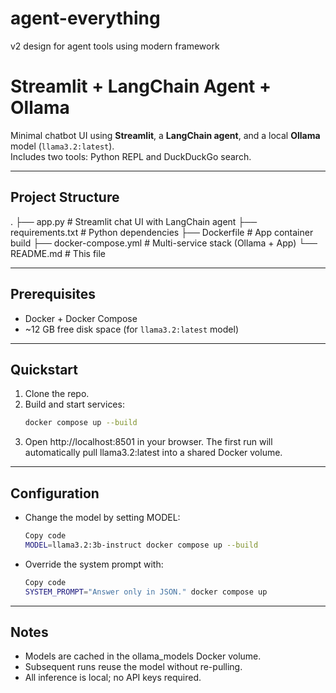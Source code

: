 # agent-everything
v2 design for agent tools using modern framework
# Streamlit + LangChain Agent + Ollama

Minimal chatbot UI using **Streamlit**, a **LangChain agent**, and a local **Ollama** model (`llama3.2:latest`).  
Includes two tools: Python REPL and DuckDuckGo search.

---

## Project Structure

.
├── app.py # Streamlit chat UI with LangChain agent
├── requirements.txt # Python dependencies
├── Dockerfile # App container build
├── docker-compose.yml # Multi-service stack (Ollama + App)
└── README.md # This file

---

## Prerequisites

- Docker + Docker Compose  
- ~12 GB free disk space (for `llama3.2:latest` model)  

---

## Quickstart

1. Clone the repo.  
2. Build and start services:
   ```bash
   docker compose up --build
3. Open http://localhost:8501 in your browser.
The first run will automatically pull llama3.2:latest into a shared Docker volume.
---
## Configuration
- Change the model by setting MODEL:
  ```bash
  Copy code
  MODEL=llama3.2:3b-instruct docker compose up --build
- Override the system prompt with:
  ```bash
  Copy code
  SYSTEM_PROMPT="Answer only in JSON." docker compose up
---
## Notes
- Models are cached in the ollama_models Docker volume.
- Subsequent runs reuse the model without re-pulling.
- All inference is local; no API keys required.
